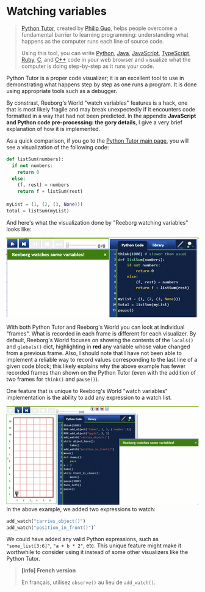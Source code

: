 # Watching variables

> [Python Tutor](http://www.pythontutor.com/visualize.html), created by [Philip Guo](http://www.pgbovine.net/), helps people overcome a fundamental barrier to learning programming: understanding what happens as the computer runs each line of source code.
>
> Using this tool, you can write [Python](http://www.pythontutor.com/visualize.html#py=2), [Java](http://www.pythontutor.com/java.html), [JavaScript](http://www.pythontutor.com/javascript.html), [TypeScript](http://www.pythontutor.com/typescript.html), [Ruby](http://www.pythontutor.com/ruby.html), [C](http://www.pythontutor.com/c.html), and [C++](http://www.pythontutor.com/cpp.html) code in your web browser and visualize what the computer is doing step-by-step as it runs your code.

Python Tutor is a proper code visualizer; it is an excellent tool to use in demonstrating what happens step by step as one runs a program. It is done using appropriate tools such as a debugger.

By constrast, Reeborg's World "watch variables" features is a hack, one that is most likely fragile and may break unexpectedly if it encounters code formatted in a way that had not been predicted.  In the appendix **JavaScript and Python code pre-processing: the gory details**, I give a very brief explanation of how it is implemented.

As a quick comparison, if you go to the [Python Tutor main page](http://www.pythontutor.com/), you will see a visualization of the following code:

```py
def listSum(numbers):
  if not numbers:
    return 0
  else:
    (f, rest) = numbers
    return f + listSum(rest)

myList = (1, (2, (3, None)))
total = listSum(myList)
```

And here's what the visualization done by "Reeborg watching variables" looks like:

![](/assets/python_tutor.gif)

With both Python Tutor and Reeborg's World you can look at individual "frames". What is recorded in each frame is different for each visualizer.  By default, Reeborg's World focuses on showing the contents of the `locals()` and `globals()` dict, highlighting in **red** any variable whose value changed from a previous frame. Also, I should note that I have not been able to implement a reliable way to record values corresponding to the last line of a given code block; this likely explains why the above example has fewer recorded frames than shown on the Python Tutor \(even with the addition of two frames for `think()` and `pause()`\).

One feature that is unique to Reeborg's World "watch variables" implementation is the ability to add any expression to a watch list.

![](/assets/watch_vars2.gif)In the above example, we added two expressions to watch:

```py
add_watch("carries_object()")
add_watch("position_in_front()")`
```

We could have added any valid Python expressions, such as `"some_list[3:6]"`, `"a + b * 2"`, etc.  This unique feature might make it worthwhile to consider using it instead of some other visualizers like the Python Tutor.

> **\[info\] French version**
>
> En français, utilisez `observe()` au lieu de `add_watch()`.



